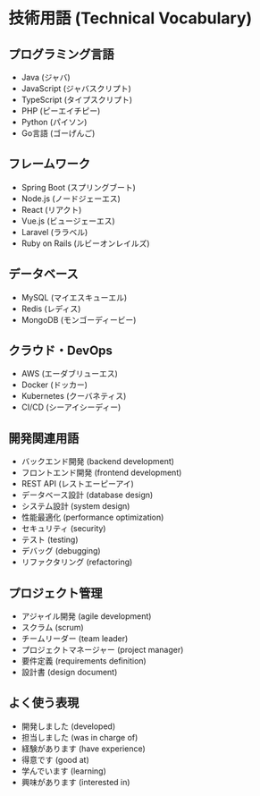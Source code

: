 # 技術用語 (Technical Vocabulary)

## プログラミング言語
- Java (ジャバ)
- JavaScript (ジャバスクリプト)
- TypeScript (タイプスクリプト)
- PHP (ピーエイチピー)
- Python (パイソン)
- Go言語 (ゴーげんご)

## フレームワーク
- Spring Boot (スプリングブート)
- Node.js (ノードジェーエス)
- React (リアクト)
- Vue.js (ビュージェーエス)
- Laravel (ララベル)
- Ruby on Rails (ルビーオンレイルズ)

## データベース
- MySQL (マイエスキューエル)
- Redis (レディス)
- MongoDB (モンゴーディービー)

## クラウド・DevOps
- AWS (エーダブリューエス)
- Docker (ドッカー)
- Kubernetes (クーバネティス)
- CI/CD (シーアイシーディー)

## 開発関連用語
- バックエンド開発 (backend development)
- フロントエンド開発 (frontend development)
- REST API (レストエーピーアイ)
- データベース設計 (database design)
- システム設計 (system design)
- 性能最適化 (performance optimization)
- セキュリティ (security)
- テスト (testing)
- デバッグ (debugging)
- リファクタリング (refactoring)

## プロジェクト管理
- アジャイル開発 (agile development)
- スクラム (scrum)
- チームリーダー (team leader)
- プロジェクトマネージャー (project manager)
- 要件定義 (requirements definition)
- 設計書 (design document)

## よく使う表現
- 開発しました (developed)
- 担当しました (was in charge of)
- 経験があります (have experience)
- 得意です (good at)
- 学んでいます (learning)
- 興味があります (interested in)
